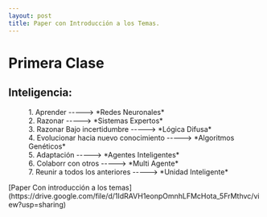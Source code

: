 ```yaml
---
layout: post
title: Paper con Introducción a los Temas. 
---
```

# Primera Clase

## Inteligencia:

<dl>
    <dd> 1. Aprender                              -----> *Redes Neuronales* </dd>
    <dd> 2. Razonar                               -----> *Sistemas Expertos* </dd>
    <dd> 3. Razonar Bajo incertidumbre            -----> *Lógica Difusa* </dd>
    <dd> 4. Evolucionar hacia nuevo conocimiento  -----> *Algoritmos Genéticos* </dd>
    <dd> 5. Adaptación                            -----> *Agentes Inteligentes* </dd>
    <dd> 6. Colaborr con otros                    -----> *Multi Agente* </dd>
    <dd> 7. Reunir a todos los anteriores         -----> *Unidad Inteligente* </dd>
 </dl>   
[Paper Con introducción a los temas](https://drive.google.com/file/d/1IdRAVH1eonpOmnhLFMcHota_5FrMthvc/view?usp=sharing)
    
